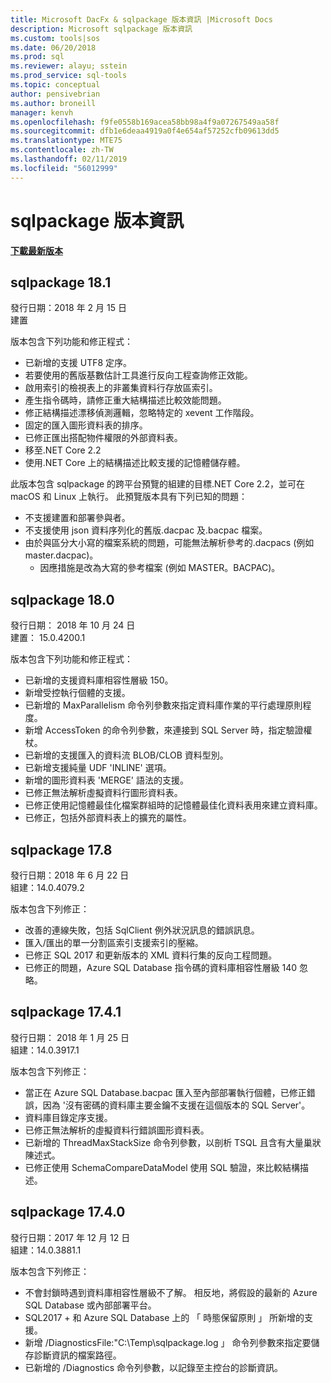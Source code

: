 ```yaml
---
title: Microsoft DacFx & sqlpackage 版本資訊 |Microsoft Docs
description: Microsoft sqlpackage 版本資訊
ms.custom: tools|sos
ms.date: 06/20/2018
ms.prod: sql
ms.reviewer: alayu; sstein
ms.prod_service: sql-tools
ms.topic: conceptual
author: pensivebrian
ms.author: broneill
manager: kenvh
ms.openlocfilehash: f9fe0558b169acea58bb98a4f9a07267549aa58f
ms.sourcegitcommit: dfb1e6deaa4919a0f4e654af57252cfb09613dd5
ms.translationtype: MTE75
ms.contentlocale: zh-TW
ms.lasthandoff: 02/11/2019
ms.locfileid: "56012999"
---
```

# <a name="sqlpackage-release-notes"></a>sqlpackage 版本資訊

**[下載最新版本](sqlpackage-download.md)**

## <a name="sqlpackage-181"></a>sqlpackage 18.1

發行日期：2018 年 2 月 15 日  
建置 

版本包含下列功能和修正程式：

- 已新增的支援 UTF8 定序。
- 若要使用的舊版基數估計工具進行反向工程查詢修正效能。
- 啟用索引的檢視表上的非叢集資料行存放區索引。
- 產生指令碼時，請修正重大結構描述比較效能問題。
- 修正結構描述漂移偵測邏輯，忽略特定的 xevent 工作階段。
- 固定的匯入圖形資料表的排序。
- 已修正匯出搭配物件權限的外部資料表。
- 移至.NET Core 2.2 
- 使用.NET Core 上的結構描述比較支援的記憶體儲存體。

此版本包含 sqlpackage 的跨平台預覽的組建的目標.NET Core 2.2，並可在 macOS 和 Linux 上執行。 此預覽版本具有下列已知的問題：

- 不支援建置和部署參與者。
- 不支援使用 json 資料序列化的舊版.dacpac 及.bacpac 檔案。
- 由於與區分大小寫的檔案系統的問題，可能無法解析參考的.dacpacs (例如 master.dacpac)。
  - 因應措施是改為大寫的參考檔案 (例如 MASTER。BACPAC)。
## <a name="sqlpackage-180"></a>sqlpackage 18.0

發行日期： 2018 年 10 月 24 日  
建置： 15.0.4200.1 

版本包含下列功能和修正程式：

- 已新增的支援資料庫相容性層級 150。
- 新增受控執行個體的支援。
- 已新增的 MaxParallelism 命令列參數來指定資料庫作業的平行處理原則程度。
- 新增 AccessToken 的命令列參數，來連接到 SQL Server 時，指定驗證權杖。
- 已新增的支援匯入的資料流 BLOB/CLOB 資料型別。
- 已新增支援純量 UDF 'INLINE' 選項。
- 新增的圖形資料表 'MERGE' 語法的支援。
- 已修正無法解析虛擬資料行圖形資料表。
- 已修正使用記憶體最佳化檔案群組時的記憶體最佳化資料表用來建立資料庫。
- 已修正，包括外部資料表上的擴充的屬性。

## <a name="sqlpackage-178"></a>sqlpackage 17.8

發行日期：2018 年 6 月 22 日  
組建：14.0.4079.2  

版本包含下列修正：

- 改善的連線失敗，包括 SqlClient 例外狀況訊息的錯誤訊息。
- 匯入/匯出的單一分割區索引支援索引的壓縮。
- 已修正 SQL 2017 和更新版本的 XML 資料行集的反向工程問題。
- 已修正的問題，Azure SQL Database 指令碼的資料庫相容性層級 140 忽略。

## <a name="sqlpackage-1741"></a>sqlpackage 17.4.1

發行日期： 2018 年 1 月 25 日  
組建：14.0.3917.1

版本包含下列修正：

- 當正在 Azure SQL Database.bacpac 匯入至內部部署執行個體，已修正錯誤，因為 '沒有密碼的資料庫主要金鑰不支援在這個版本的 SQL Server'。
- 資料庫目錄定序支援。
- 已修正無法解析的虛擬資料行錯誤圖形資料表。
- 已新增的 ThreadMaxStackSize 命令列參數，以剖析 TSQL 且含有大量巢狀陳述式。
- 已修正使用 SchemaCompareDataModel 使用 SQL 驗證，來比較結構描述。

## <a name="sqlpackage-1740"></a>sqlpackage 17.4.0

發行日期：2017 年 12 月 12 日  
組建：14.0.3881.1

版本包含下列修正：

- 不會封鎖時遇到資料庫相容性層級不了解。 相反地，將假設的最新的 Azure SQL Database 或內部部署平台。
- SQL2017 + 和 Azure SQL Database 上的 「 時態保留原則 」 所新增的支援。
- 新增 /DiagnosticsFile:"C:\Temp\sqlpackage.log 」 命令列參數來指定要儲存診斷資訊的檔案路徑。
- 已新增的 /Diagnostics 命令列參數，以記錄至主控台的診斷資訊。

